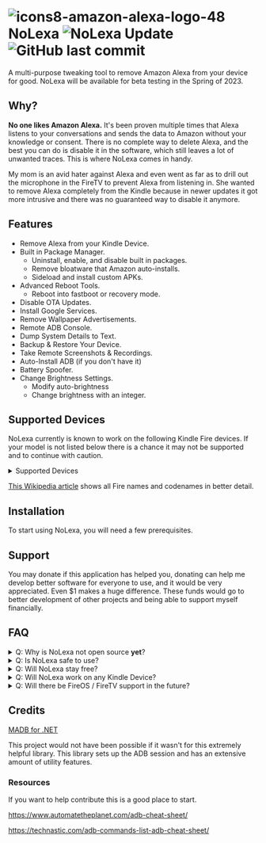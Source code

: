 # ![icons8-amazon-alexa-logo-48](https://user-images.githubusercontent.com/53088136/227619585-130c9892-90b3-44c2-835a-331901bc7238.png) NoLexa ![NoLexa Update](https://img.shields.io/endpoint?url=https%3A%2F%2Fraw.githubusercontent.com%2Fbyronbytes%2FNoLexa%2Fmaster%2Fnolexa_badge.json) ![GitHub last commit](https://img.shields.io/github/last-commit/byronbytes/NoLexa)
A multi-purpose tweaking tool to remove Amazon Alexa from your device for good. NoLexa will be available for beta testing in the Spring of 2023.


## Why?
**No one likes Amazon Alexa.** It's been proven multiple times that Alexa listens to your conversations and sends the data to Amazon without your knowledge or consent. There is no complete way to delete Alexa, and the best you can do is disable it in the software, which still leaves a lot of unwanted traces. This is where NoLexa comes in handy. 


My mom is an avid hater against Alexa and even went as far as to drill out the microphone in the FireTV to prevent Alexa from listening in. She wanted to remove Alexa completely from the Kindle because in newer updates it got more intrusive and there was no guaranteed way to disable it anymore. 


## Features

- Remove Alexa from your Kindle Device.
- Built in Package Manager.
   - Uninstall, enable, and disable built in packages.
   - Remove bloatware that Amazon auto-installs.
   - Sideload and install custom APKs.
- Advanced Reboot Tools.
   - Reboot into fastboot or recovery mode.
- Disable OTA Updates.
- Install Google Services.
- Remove Wallpaper Advertisements.
- Remote ADB Console.
- Dump System Details to Text.
- Backup & Restore Your Device.
- Take Remote Screenshots & Recordings.
- Auto-Install ADB (if you don't have it)
- Battery Spoofer.
- Change Brightness Settings.
  - Modify auto-brightness
  - Change brightness with an integer.
 
 ## Supported Devices
NoLexa currently is known to work on the following Kindle Fire devices. If your model is not listed below there is a chance it may not be supported and to continue with caution.

<details>
<summary>Supported Devices</summary>
 
- Fire HD 8 (2018) (Tested + Supported)
 
 
- Fire HD 8 (2017) (Tested + Supported)
 

 </details>

[This Wikipedia article](https://en.wikipedia.org/wiki/Fire_HD) shows all Fire names and codenames in better detail.

## Installation
To start using NoLexa, you will need a few prerequisites.


## Support
You may donate if this application has helped you, donating can help me develop better software for everyone to use, and it would be very appreciated. Even $1 makes a huge difference. These funds would go to better development of other projects and being able to support myself financially.

## FAQ
<details>
   <summary>Q: Why is NoLexa not open source <b>yet</b>?</summary>
A: I believe in keeping software open source, but this application is in a very experimental stage and <b>I want to keep this closed until it's fully stable and ready for the public.</b> There also could be legal issues with making this open source, which I am trying to avoid.
</details>


<details>
<summary>Q: Is NoLexa safe to use?</summary>
   A: <b>If you know what you are doing and make frequent backups, yes</b>. Since this is a tweaking tool you should keep in mind what you change.
</details>


<details>
<summary>Q: Will NoLexa stay free?</summary>
   A: <b>Yes.</b> You can make optional donations which will go towards better funding of NoLexa, and upcoming projects.
</details>

<details>
<summary>Q: Will NoLexa work on any Kindle Device?</summary>
   A: <b>Mostly.</b> There are some kindle devices that do not support NoLexa due to it being too old, or not having Alexa.
</details>

<details>
<summary>Q: Will there be FireOS / FireTV support in the future?</summary>
   A: <b>Yes.</b> I have plans to add support for the Firestick and FireTV sometime in the future.
</details>

## Credits
[MADB for .NET](https://github.com/quamotion/madb)

This project would not have been possible if it wasn't for this extremely helpful library. This library sets up the ADB session and has an extensive amount of utility features.


### Resources
If you want to help contribute this is a good place to start.

https://www.automatetheplanet.com/adb-cheat-sheet/

https://technastic.com/adb-commands-list-adb-cheat-sheet/
